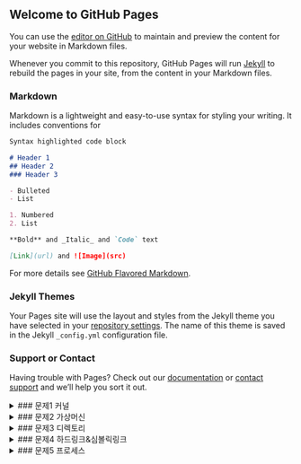 ## Welcome to GitHub Pages

You can use the [editor on GitHub](https://github.com/moboong/LinuxAndNetwork/edit/main/README.md) to maintain and preview the content for your website in Markdown files.

Whenever you commit to this repository, GitHub Pages will run [Jekyll](https://jekyllrb.com/) to rebuild the pages in your site, from the content in your Markdown files.

### Markdown

Markdown is a lightweight and easy-to-use syntax for styling your writing. It includes conventions for

```markdown
Syntax highlighted code block

# Header 1
## Header 2
### Header 3

- Bulleted
- List

1. Numbered
2. List

**Bold** and _Italic_ and `Code` text

[Link](url) and ![Image](src)
```

For more details see [GitHub Flavored Markdown](https://guides.github.com/features/mastering-markdown/).

### Jekyll Themes

Your Pages site will use the layout and styles from the Jekyll theme you have selected in your [repository settings](https://github.com/moboong/LinuxAndNetwork/settings/pages). The name of this theme is saved in the Jekyll `_config.yml` configuration file.

### Support or Contact

Having trouble with Pages? Check out our [documentation](https://docs.github.com/categories/github-pages-basics/) or [contact support](https://support.github.com/contact) and we’ll help you sort it out.



<details markdown="1">
<summary>### 문제1 커널</summary>

운영체제의 핵심임.<br>
커널에서 (보안, 자원관리, 추상화) 역할을 수행함.<br>
자원관리 -> 메모리를 얼마나 CPU에 할당해줄 것인가에 대한 처리.<br>

커널의 구성: (안정, 메인라인, 프리패치) 버전<br>

리눅스 구성 그림 그리기.<br>
</details>

<details markdown="1">
<summary>### 문제2 가상머신</summary>
가상머신: PC 1대만으로 여러 대의 PC를 운영하는 것처럼 만드는 방법<br>
호스트 운영체제, 게스트 운영체제<br>

일반 환경 & 가상머신 환경 그림 그리기.<br>

가상머신 사용의 장점:<br>
1. 컴퓨터 1대로 실무와 비슷한 네트워크 환경 구성<br>
2. 운영체제 특정 시점을 저장하는 스냅숏 기능 -> 필요시 저장 시점으로 롤 백.<br>
3. 여러 개의 하드웨어를 장착하여 테스트 가능<br>
4. 현재 상태를 저장했다 추후에 이어서 작업하게 해주는 suspend 기능<br>


가상머신을 사용하기에 적합한 경우:<br>
1. 실무와 비슷한 네트워크 환경을 구성하여 여러 대의 서버를 구축하려 할 때<br>
2. 여러 가지 운영체제를 설치하여 학습하려 할 때<br>
3. 새로운 시스템을 도입하기 전에 테스트해보려 할 때<br>

</details>

<details markdown="1">
<summary>### 문제3 디렉토리</summary>

사용자 list: /etc/passwd
그룹 list: /etc/group

</details>

<details markdown="1">
<summary>### 문제4 하드링크&심볼릭링크</summary>
하드 링크를 생성하는 명령은 ln 원본파일 링크파일명<br>
심벌릭 링크를 생성하는 명령은 ln -s 원본파일 링크파일명<br>

그림그리기<br>

하드링크는 같은 노드를 가리키고 원본데이터를 복사해서 갖는다.<br>
심볼릭링크는 다른 노드를 갖고 원본데이터의 포인터를 갖는다.<br>
원본삭제 시 하드링크는 살아있지만 심볼릭링크는 사용불가다.<br>
파악하지 못한 하드링크가 있는 경우 불필요한 저장소 낭비<br>
원본이 이동되어도 사용가능<br>

심볼릭링크는 원본삭제시 사용 불가. but 원본이름만 같으면 다른 파일이어도 동작.<br>

</details>


<details markdown="1">
<summary>### 문제5 프로세스</summary>
하드디스크에 저장된 실행 코드(프로그램)가 메모리에 로딩되어 활성화된 것<br>
Foreground process:<br>
실행하면 화면에 나타나서 사용자와 상호 작용을 하는 프로세스<br>
사용자와 상호작용을 해야만 하는 작업<br>

Background process:<br>
화면에 나타나지 않은 채 뒤에서 실행되는 프로세스<br>
오래 걸리는 작업, 상호작용을 하지 않아도 되는 작업 실행<br>

</details>
